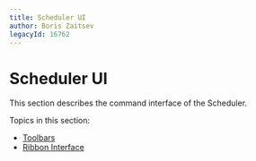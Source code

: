 ```yaml
---
title: Scheduler UI
author: Boris Zaitsev
legacyId: 16762
---
```

# Scheduler UI
This section describes the command interface of the Scheduler.

Topics in this section:
* [Toolbars](scheduler-ui/toolbars.md)
* [Ribbon Interface](scheduler-ui/ribbon-interface.md)